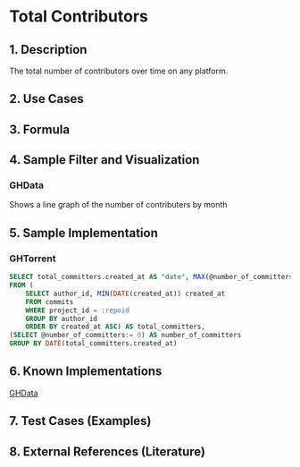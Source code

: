 # Total Contributors

## 1. Description
The total number of contributors over time on any platform.

## 2. Use Cases

## 3. Formula

## 4. Sample Filter and Visualization

### GHData
Shows a line graph of the number of contributers by month

## 5. Sample Implementation

### GHTorrent

```SQL
SELECT total_committers.created_at AS "date", MAX(@number_of_committers:=@number_of_committers+1) total_total_committers
FROM (
    SELECT author_id, MIN(DATE(created_at)) created_at
    FROM commits
    WHERE project_id = :repoid
    GROUP BY author_id
    ORDER BY created_at ASC) AS total_committers,
(SELECT @number_of_committers:= 0) AS number_of_committers
GROUP BY DATE(total_committers.created_at)
```

## 6. Known Implementations
[GHData](https://github.com/OSSHealth/ghdata)

## 7. Test Cases (Examples)

## 8. External References (Literature)
